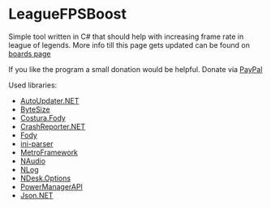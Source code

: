 # LeagueFPSBoost
Simple tool written in C# that should help with increasing frame rate in league of legends.
More info till this page gets updated can be found on [boards page](https://goo.gl/bpxbGV)

If you like the program a small donation would be helpful. Donate via [PayPal](https://paypal.me/DjordjeMandic)

Used libraries:
  - [AutoUpdater.NET](https://github.com/ravibpatel/AutoUpdater.NET)
  - [ByteSize](https://github.com/omar/ByteSize)
  - [Costura.Fody](https://github.com/Fody/Costura)
  - [CrashReporter.NET](https://github.com/ravibpatel/CrashReporter.NET)
  - [Fody](https://github.com/Fody/Fody)
  - [ini-parser](https://github.com/rickyah/ini-parser)
  - [MetroFramework](https://github.com/thielj/MetroFramework)
  - [NAudio](https://github.com/naudio/NAudio)
  - [NLog](http://nlog-project.org/)
  - [NDesk.Options](http://www.ndesk.org/Options)
  - [PowerManagerAPI](https://github.com/Ravatsaas/PowerManagerAPI)
  - [Json.NET](https://www.newtonsoft.com/json)
